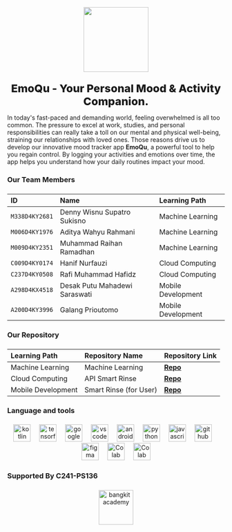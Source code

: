 <div align="center">
  <img height="150" src="https://avatars.githubusercontent.com/u/170599230?s=200&v=4"  />
</div>

###


<div align="center" style="font-size:25px;font-weight:800">
EmoQu - Your Personal Mood & Activity Companion.
</div>

In today's fast-paced and demanding world, feeling overwhelmed is all too common. The pressure to excel at work, studies, and personal responsibilities can really take a toll on our mental and physical well-being, straining our relationships with loved ones. Those reasons drive us to develop our innovative mood tracker app **EmoQu**, a powerful tool to help you regain control. By logging your activities and emotions over time, the app helps you understand how your daily routines impact your mood.

###

<h3 align="left">  Our Team Members</h3>

###

| ID              | Name                          | Learning Path       |
|:----------------|:------------------------------|:--------------------|
| `M338D4KY2681`  | Denny Wisnu Supatro Sukisno   | Machine Learning    |
| `M006D4KY1976`  | Aditya Wahyu Rahmani          | Machine Learning    |
| `M009D4KY2351`  | Muhammad Raihan Ramadhan      | Machine Learning    |
| `C009D4KY0174`  | Hanif Nurfauzi                | Cloud Computing     |
| `C237D4KY0508`  | Rafi Muhammad Hafidz          | Cloud Computing     |
| `A298D4KX4518`  | Desak Putu Mahadewi Saraswati | Mobile Development  |
| `A200D4KY3996`  | Galang Prioutomo              | Mobile Development  |




###

<h3 align="left"> Our Repository</h3>

###


| Learning Path      | Repository Name                          | Repository  Link                                                         |
|:-------------------|:-----------------------------------------|:-------------------------------------------------------------------------|
| Machine Learning   | Machine Learning                            | **[Repo](https://github.com/EmoQu-Bangkit/MachineLearning)**          |
| Cloud Computing    | API Smart Rinse                          | **[Repo](https://github.com/EmoQu-Bangkit/CloudComputing)**         |
| Mobile Development | Smart Rinse (for User)                   | **[Repo](https://github.com/EmoQu-Bangkit/MobileDevelopment)**        |




<h3 align="left"> Language and tools</h3>

###

<div align="center">
  <img src="https://cdn.jsdelivr.net/gh/devicons/devicon/icons/kotlin/kotlin-original.svg" height="40" alt="kotlin logo"  />
  <img width="12" />
  <img src="https://cdn.jsdelivr.net/gh/devicons/devicon/icons/tensorflow/tensorflow-original.svg" height="40" alt="tensorflow logo"  />
  <img width="12" />
  <img src="https://cdn.jsdelivr.net/gh/devicons/devicon/icons/googlecloud/googlecloud-original.svg" height="40" alt="google cloud logo"  />
  <img width="12" />
  <img src="https://cdn.jsdelivr.net/gh/devicons/devicon/icons/vscode/vscode-original.svg" height="40" alt="vscode logo"  />
  <img width="12" />
  <img src="https://cdn.jsdelivr.net/gh/devicons/devicon/icons/androidstudio/androidstudio-original.svg" height="40" alt="android studio logo"  />
  <img width="12" />
  <img src="https://cdn.jsdelivr.net/gh/devicons/devicon/icons/python/python-original.svg" height="40" alt="python logo"  />
  <img width="12" />
  <img src="https://cdn.jsdelivr.net/gh/devicons/devicon/icons/javascript/javascript-original.svg" height="40" alt="javascript logo"  />
  <img width="12" />
  <img src="https://cdn.jsdelivr.net/gh/devicons/devicon/icons/github/github-original.svg" height="40" alt="github logo"  />
  <img width="12" />
  <img src="https://cdn.jsdelivr.net/gh/devicons/devicon/icons/figma/figma-original.svg" height="40" alt="figma logo"  />
  <img width="12" />
  <img src="https://upload.wikimedia.org/wikipedia/commons/d/d0/Google_Colaboratory_SVG_Logo.svg" height="40" alt="Colab logo"  />
  <img width="12" />
  <img src="https://upload.wikimedia.org/wikipedia/commons/thumb/1/1d/PyCharm_Icon.svg/1200px-PyCharm_Icon.svg.png" height="40" alt="Colab logo"  />
</div>

###

<h3 align="left">Supported By C241-PS136</h3>

###

<div align="center">
  <img src="https://storage.googleapis.com/kampusmerdeka_kemdikbud_go_id/mitra/mitra_af66db2e-0997-4f52-9cc0-a14412eeeab9.png" height="80" alt="bangkit academy" style="margin-right:left0px;"/>
  
</div>

###
